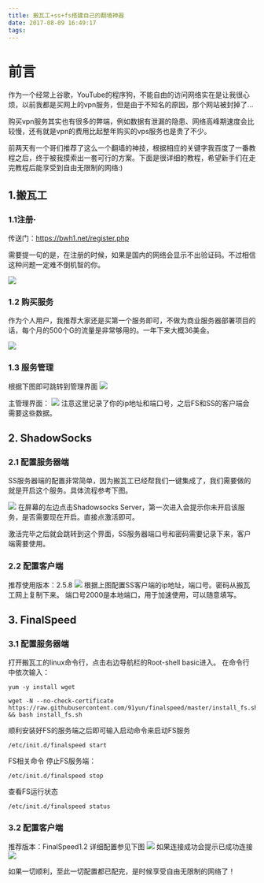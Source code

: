 ```yaml
---
title: 搬瓦工+ss+fs搭建自己的翻墙神器
date: 2017-08-09 16:49:17
tags:
---
```

# 前言
作为一个经常上谷歌，YouTube的程序狗，不能自由的访问网络实在是让我很心烦，以前我都是买网上的vpn服务，但是由于不知名的原因，那个网站被封掉了...

购买vpn服务其实也有很多的弊端，例如数据有泄漏的隐患、网络高峰期速度会比较慢，还有就是vpn的费用比起整年购买的vps服务也是贵了不少。


前两天有一个哥们推荐了这么一个翻墙的神技，根据相应的关键字我百度了一番教程之后，终于被我摸索出一套可行的方案。下面是很详细的教程，希望新手们在走完教程后能享受到自由无限制的网络:)
<!--more-->
## 1.搬瓦工

### 1.1注册·
传送门：https://bwh1.net/register.php

需要提一句的是，在注册的时候，如果是国内的网络会显示不出验证码。不过相信这种问题一定难不倒机智的你。

![](https://raw.githubusercontent.com/winnerchen/hexo/master/source/images/vps_1.png) 

### 1.2 购买服务
作为个人用户，我推荐大家还是买第一个服务即可，不做为商业服务器部署项目的话，每个月的500个G的流量是非常够用的。一年下来大概36美金。

![](https://raw.githubusercontent.com/winnerchen/hexo/master/source/images/vps_2.png) 

### 1.3 服务管理
根据下图即可跳转到管理界面
![](https://raw.githubusercontent.com/winnerchen/hexo/master/source/images/vps_3.png) 

主管理界面：
![](https://raw.githubusercontent.com/winnerchen/hexo/master/source/images/vps_4.png) 
注意这里记录了你的ip地址和端口号，之后FS和SS的客户端会需要这些数据。

## 2. ShadowSocks
### 2.1 配置服务器端
SS服务器端的配置非常简单，因为搬瓦工已经帮我们一键集成了，我们需要做的就是开启这个服务。具体流程参考下图。

![](https://raw.githubusercontent.com/winnerchen/hexo/master/source/images/vps_5.png) 
在屏幕的左边点击Shadowsocks Server，第一次进入会提示你未开启该服务，是否需要现在开启。直接点激活即可。

激活完毕之后就会跳转到这个界面，SS服务器端口号和密码需要记录下来，客户端需要使用。

### 2.2 配置客户端
推荐使用版本：2.5.8
![](https://raw.githubusercontent.com/winnerchen/hexo/master/source/images/vps_6.png) 
根据上图配置SS客户端的ip地址，端口号。密码从搬瓦工网上复制下来。
端口号2000是本地端口，用于加速使用，可以随意填写。

## 3. FinalSpeed
### 3.1 配置服务器端
打开搬瓦工的linux命令行，点击右边导航栏的Root-shell basic进入。
在命令行中依次输入：
```
yum -y install wget
```
```
wget -N --no-check-certificate https://raw.githubusercontent.com/91yun/finalspeed/master/install_fs.sh && bash install_fs.sh
```
顺利安装好FS的服务端之后即可输入启动命令来启动FS服务
```
/etc/init.d/finalspeed start
```
FS相关命令
停止FS服务端：
```
/etc/init.d/finalspeed stop
```
查看FS运行状态
```
/etc/init.d/finalspeed status
```

### 3.2 配置客户端
推荐版本：FinalSpeed1.2
详细配置参见下图
![](https://raw.githubusercontent.com/winnerchen/hexo/master/source/images/vps_7.png) 
如果连接成功会提示已成功连接
![](https://raw.githubusercontent.com/winnerchen/hexo/master/source/images/vps_8.png) 

如果一切顺利，至此一切配置都已配完，是时候享受自由无限制的网络了！

